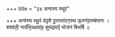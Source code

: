 +++
title = "३४ अन्वस्य स्थूरं"

+++
अन्व॑स्य स्थू॒रं द॑दृशे पु॒रस्ता॑दन॒स्थ ऊ॒रुर॑व॒रम्ब॑माणः ।  
शश्व॑ती॒ नार्य॑भि॒चक्ष्या॑ह॒ सुभ॑द्रमर्य॒ भोज॑नं बिभर्षि ॥